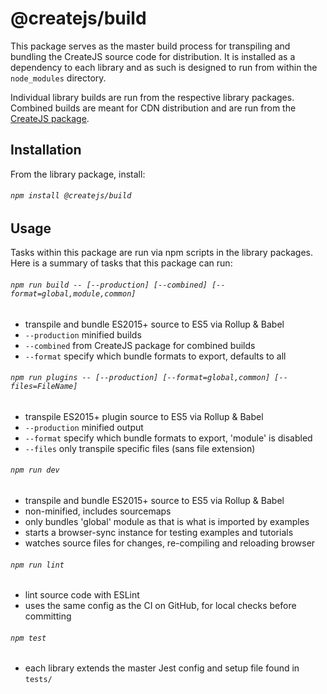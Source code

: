 # @createjs/build

This package serves as the master build process for transpiling and bundling the CreateJS source code for distribution. It is installed as a dependency to each library and as such is designed to run from within the `node_modules` directory.

Individual library builds are run from the respective library packages. Combined builds are meant for CDN distribution and are run from the [CreateJS package](https://github.com/createjs/createjs).

## Installation

From the library package, install:
###### `npm install @createjs/build`

## Usage

Tasks within this package are run via npm scripts in the library packages. Here is a summary of tasks that this package can run:

###### `npm run build -- [--production] [--combined] [--format=global,module,common]`

- transpile and bundle ES2015+ source to ES5 via Rollup & Babel
- `--production` minified builds
- `--combined` from CreateJS package for combined builds
- `--format` specify which bundle formats to export, defaults to all

###### `npm run plugins -- [--production] [--format=global,common] [--files=FileName]`

- transpile ES2015+ plugin source to ES5 via Rollup & Babel
- `--production` minified output
- `--format` specify which bundle formats to export, 'module' is disabled
- `--files` only transpile specific files (sans file extension)

###### `npm run dev`

- transpile and bundle ES2015+ source to ES5 via Rollup & Babel
- non-minified, includes sourcemaps
- only bundles 'global' module as that is what is imported by examples
- starts a browser-sync instance for testing examples and tutorials
- watches source files for changes, re-compiling and reloading browser

###### `npm run lint`

- lint source code with ESLint
- uses the same config as the CI on GitHub, for local checks before committing

###### `npm test`

- each library extends the master Jest config and setup file found in `tests/`
